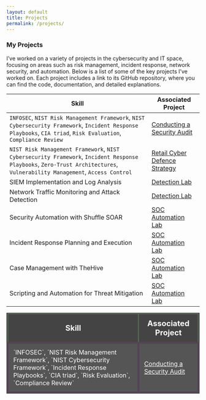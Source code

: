 ```yaml
---
layout: default
title: Projects
permalink: /projects/
---
```



### My Projects

I’ve worked on a variety of projects in the cybersecurity and IT space, focusing on areas such as risk management, incident response, network security, and automation. Below is a list of some of the key projects I’ve worked on. Each project includes a link to its GitHub repository, where you can find the code, documentation, and detailed explanations.

| **Skill**                                         | **Associated Project**         |
|---------------------------------------------------|--------------------------------|
| `INFOSEC`, `NIST Risk Management Framework`, `NIST Cybersecurity Framework`, `Incident Response Playbooks`, `CIA triad`, `Risk Evaluation`, `Compliance Review`           | [Conducting a Security Audit](https://github.com/JKopal101/Conducting-a-Security-Audit) |
| `NIST Risk Management Framework`, `NIST Cybersecurity Framework`, `Incident Response Playbooks`, `Zero-Trust Architectures`, `Vulnerability Management`, `Access Control` | [Retail Cyber Defence Strategy](https://github.com/JKopal101/Retail-Cyber-Defence-Strategy) |
| SIEM Implementation and Log Analysis              | [Detection Lab](https://github.com/JKopal101/Detection-Lab) |
| Network Traffic Monitoring and Attack Detection   | [Detection Lab](https://github.com/JKopal101/Detection-Lab) |
| Security Automation with Shuffle SOAR             | [SOC Automation Lab](https://github.com/JKopal101/SOC-Automation-Lab) |
| Incident Response Planning and Execution          | [SOC Automation Lab](https://github.com/JKopal101/SOC-Automation-Lab) |
| Case Management with TheHive                      | [SOC Automation Lab](https://github.com/JKopal101/SOC-Automation-Lab) |
| Scripting and Automation for Threat Mitigation     | [SOC Automation Lab](https://github.com/JKopal101/SOC-Automation-Lab) |












<table style="width:100%; background-color:#333; color:#fff; border-collapse:collapse; border:1px solid #555;">
  <thead>
    <tr style="background-color:#444;">
      <th style="font-size: 20px; padding:12px; border:3px solid #565;">Skill</th>
      <th style="font-size: 20px; padding:12px; border:3px solid #565;">Associated Project</th>
    </tr>
  </thead>
  <tbody>
    <tr style="background-color:#555;">
      <td style="padding:12px; border:5px solid #545;">`INFOSEC`, `NIST Risk Management Framework`, `NIST Cybersecurity Framework`, `Incident Response Playbooks`, `CIA triad`, `Risk Evaluation`, `Compliance Review`</td>
      <td style="padding:12px; border:5px solid #545;"><a href="https://github.com/JKopal101/Conducting-a-Security-Audit" style="color:white;">Conducting a Security Audit</a></td>
    </tr>
    <!-- Repeat for other rows -->
  </tbody>
</table>

















